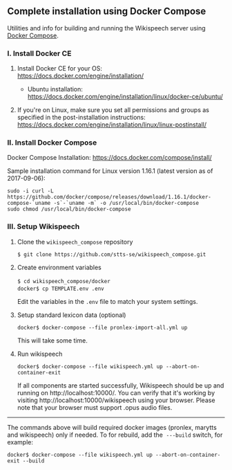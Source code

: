 ## Complete installation using Docker Compose

Utilities and info for building and running the Wikispeech server using [Docker Compose](https://docs.docker.com/compose/).

### I. Install Docker CE

1. Install Docker CE for your OS: https://docs.docker.com/engine/installation/   
   * Ubuntu installation: https://docs.docker.com/engine/installation/linux/docker-ce/ubuntu/

2. If you're on Linux, make sure you set all permissions and groups as specified in the post-installation instructions: https://docs.docker.com/engine/installation/linux/linux-postinstall/ 


### II. Install Docker Compose

Docker Compose Installation: https://docs.docker.com/compose/install/   

Sample installation command for Linux version 1.16.1 (latest version as of 2017-09-06):   
  
    sudo -i curl -L https://github.com/docker/compose/releases/download/1.16.1/docker-compose-`uname -s`-`uname -m` -o /usr/local/bin/docker-compose
    sudo chmod /usr/local/bin/docker-compose

### III. Setup Wikispeech

1. Clone the `wikispeech_compose` repository

   `$ git clone https://github.com/stts-se/wikispeech_compose.git`

2. Create environment variables

   `$ cd wikispeech_compose/docker`      
   `docker$ cp TEMPLATE.env .env`     
   
   Edit the variables in the `.env` file to match your system settings.


3. Setup standard lexicon data (optional)

   `docker$ docker-compose --file pronlex-import-all.yml up`
   
   This will take some time.


4. Run wikispeech
   
   `docker$ docker-compose --file wikispeech.yml up --abort-on-container-exit`
 
   If all components are started successfully, Wikispeech should be up and running on http://localhost:10000/. You can verify that it's working by visiting http://localhost:10000/wikispeech using your browser. Please note that your browser must support .opus audio files.

----
 
 The commands above will build required docker images (pronlex, marytts and wikispeech) only if needed. To for rebuild, add the 
  `---build` switch, for example:   
  
   `docker$ docker-compose --file wikispeech.yml up --abort-on-container-exit --build`


